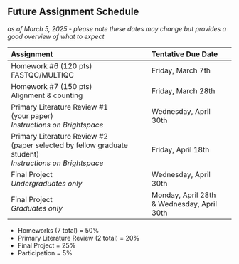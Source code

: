 ## Future Assignment Schedule 

*as of March 5, 2025 - please note these dates may change but provides a good overview of what to expect* 

| Assignment | Tentative Due Date | 
|:-------------------|:-------------------|
| Homework #6 (120 pts) <br> FASTQC/MULTIQC | Friday, March 7th | 
| Homework #7 (150 pts) <br> Alignment & counting | Friday, March 28th | 
| Primary Literature Review #1 <br> (your paper) <br> *Instructions on Brightspace* | Wednesday, April 30th | 
| Primary Literature Review #2 <br> (paper selected by fellow graduate student) <br> *Instructions on Brightspace* | Friday, April 18th | 
| Final Project <br> *Undergraduates only* | Wednesday, April 30th | 
| Final Project <br> *Graduates only* | Monday, April 28th <br> & Wednesday, April 30th| 

+ Homeworks (7 total) = 50%
+ Primary Literature Review (2 total) = 20%
+ Final Project = 25%
+ Participation = 5% 


